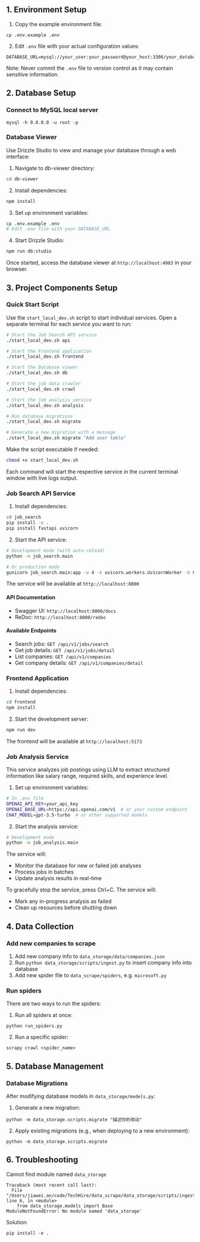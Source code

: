 ## 1. Environment Setup

1. Copy the example environment file:
```
cp .env.example .env
```

2. Edit `.env` file with your actual configuration values:
```
DATABASE_URL=mysql://your_user:your_password@your_host:3306/your_database
```

Note: Never commit the `.env` file to version control as it may contain sensitive information.

## 2. Database Setup

### Connect to MySQL local server
```
mysql -h 0.0.0.0 -u root -p
```

### Database Viewer
Use Drizzle Studio to view and manage your database through a web interface:

1. Navigate to db-viewer directory:
```bash
cd db-viewer
```

2. Install dependencies:
```bash
npm install
```

3. Set up environment variables:
```bash
cp .env.example .env
# Edit .env file with your DATABASE_URL
```

4. Start Drizzle Studio:
```bash
npm run db:studio
```

Once started, access the database viewer at `http://localhost:4983` in your browser.

## 3. Project Components Setup

### Quick Start Script
Use the `start_local_dev.sh` script to start individual services. Open a separate terminal for each service you want to run:

```bash
# Start the Job Search API service
./start_local_dev.sh api

# Start the Frontend application
./start_local_dev.sh frontend

# Start the Database viewer
./start_local_dev.sh db

# Start the job data crawler
./start_local_dev.sh crawl

# Start the job analysis service
./start_local_dev.sh analysis

# Run database migrations
./start_local_dev.sh migrate

# Generate a new migration with a message
./start_local_dev.sh migrate "Add user table"
```

Make the script executable if needed:
```bash
chmod +x start_local_dev.sh
```

Each command will start the respective service in the current terminal window with live logs output.

### Job Search API Service

1. Install dependencies:
```bash
cd job_search
pip install -e .
pip install fastapi uvicorn
```

2. Start the API service:
```bash
# Development mode (with auto-reload)
python -m job_search.main

# Or production mode
gunicorn job_search.main:app -w 4 -k uvicorn.workers.UvicornWorker -b 0.0.0.0:8000
```

The service will be available at `http://localhost:8000`

#### API Documentation
- Swagger UI: `http://localhost:8000/docs`
- ReDoc: `http://localhost:8000/redoc`

#### Available Endpoints
- Search jobs: `GET /api/v1/jobs/search`
- Get job details: `GET /api/v1/jobs/detail`
- List companies: `GET /api/v1/companies`
- Get company details: `GET /api/v1/companies/detail`

### Frontend Application

1. Install dependencies:
```bash
cd frontend
npm install
```

2. Start the development server:
```bash
npm run dev
```

The frontend will be available at `http://localhost:5173`

### Job Analysis Service
This service analyzes job postings using LLM to extract structured information like salary range, required skills, and experience level.

1. Set up environment variables:
```bash
# In .env file
OPENAI_API_KEY=your_api_key
OPENAI_BASE_URL=https://api.openai.com/v1  # or your custom endpoint
CHAT_MODEL=gpt-3.5-turbo  # or other supported models
```

2. Start the analysis service:
```bash
# Development mode
python -m job_analysis.main
```

The service will:
- Monitor the database for new or failed job analyses
- Process jobs in batches
- Update analysis results in real-time

To gracefully stop the service, press Ctrl+C. The service will:
- Mark any in-progress analysis as failed
- Clean up resources before shutting down

## 4. Data Collection

### Add new companies to scrape
1. Add new company info to `data_storage/data/companies.json`
2. Run `python data_storage/scripts/ingest.py` to insert company info into database
3. Add new spider file to `data_scrape/spiders`, e.g. `microsoft.py`

### Run spiders
There are two ways to run the spiders:

1. Run all spiders at once:
```
python run_spiders.py
```

2. Run a specific spider:
```
scrapy crawl <spider_name>
```

## 5. Database Management

### Database Migrations
After modifying database models in `data_storage/models.py`:

1. Generate a new migration:
```
python -m data_storage.scripts.migrate "描述你的改动"
```

2. Apply existing migrations (e.g., when deploying to a new environment):
```
python -m data_storage.scripts.migrate
```

## 6. Troubleshooting
Cannot find module named `data_storage`
```
Traceback (most recent call last):
  File "/Users/jiawei.an/code/TechHire/data_scrape/data_storage/scripts/ingest.py", line 6, in <module>
    from data_storage.models import Base
ModuleNotFoundError: No module named 'data_storage'
```

Solution:
```
pip install -e .
```